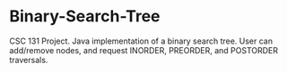 # Binary-Search-Tree
CSC 131 Project. Java implementation of a binary search tree. User can add/remove nodes, and request INORDER, PREORDER, and POSTORDER traversals.
